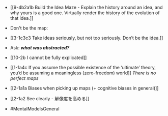 - [[9-4b2a1b Build the Idea Maze - Explain the history around an idea, and why yours is a good one. Virtually render the history of the evolution of that idea.]]

- Don't be the map:
- [[3-1c3c3 Take ideas seriously, but not too seriously. Don’t be the idea.]]

- Ask: ***what was abstracted?***
- [[10-2b I cannot be fully explicated]]
- [[1-1a4c If you assume the possible existence of the ‘ultimate’ theory, you’d be assuming a meaningless (zero-freedom) world]]
*There is no perfect maps*

- [[2-1a1a Biases when picking up maps (+ cognitive biases in general)]]
- [[2-1a2 See clearly - 解像度を高める]]


- #MentalModelsGeneral

